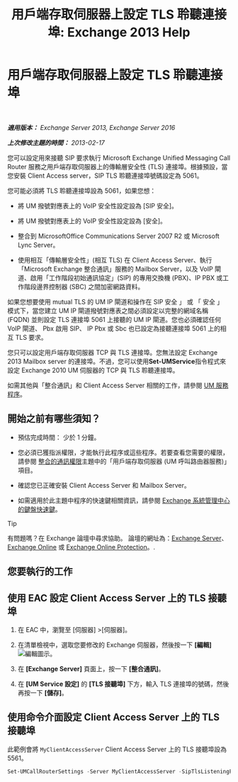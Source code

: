 ﻿---
title: '用戶端存取伺服器上設定 TLS 聆聽連接埠: Exchange 2013 Help'
TOCTitle: 用戶端存取伺服器上設定 TLS 聆聽連接埠
ms:assetid: f4401923-61fa-4dc5-95f8-c0d2f515b2ea
ms:mtpsurl: https://technet.microsoft.com/zh-tw/library/JJ673576(v=EXCHG.150)
ms:contentKeyID: 50554108
ms.date: 05/21/2018
mtps_version: v=EXCHG.150
ms.translationtype: MT
---

# 用戶端存取伺服器上設定 TLS 聆聽連接埠

 

_**適用版本：** Exchange Server 2013, Exchange Server 2016_

_**上次修改主題的時間：** 2013-02-17_

您可以設定用來接聽 SIP 要求執行 Microsoft Exchange Unified Messaging Call Router 服務之用戶端存取伺服器上的傳輸層安全性 (TLS) 連接埠。根據預設，當您安裝 Client Access server，SIP TLS 聆聽連接埠號碼設定為 5061。

您可能必須將 TLS 聆聽連接埠設為 5061，如果您想：

  - 將 UM 撥號對應表上的 VoIP 安全性設定設為 \[SIP 安全\]。

  - 將 UM 撥號對應表上的 VoIP 安全性設定設為 \[安全\]。

  - 整合到 MicrosoftOffice Communications Server 2007 R2 或 Microsoft Lync Server。

  - 使用相互「傳輸層安全性」(相互 TLS) 在 Client Access Server、執行「Microsoft Exchange 整合通訊」服務的 Mailbox Server，以及 VoIP 閘道、啟用「工作階段初始通訊協定」(SIP) 的專用交換機 (PBX)、IP PBX 或工作階段邊界控制器 (SBC) 之間加密網路資料。

如果您想要使用 mutual TLS 的 UM IP 閘道和操作在 SIP 安全 」 或 「 安全 」 模式下，當您建立 UM IP 閘道撥號對應表之間必須設定以完整的網域名稱 (FQDN) 並則設定 TLS 連接埠 5061 上接聽的 UM IP 閘道。您也必須確認任何 VoIP 閘道、 Pbx 啟用 SIP、 IP Pbx 或 Sbc 也已設定為接聽連接埠 5061 上的相互 TLS 要求。

您只可以設定用戶端存取伺服器 TCP 與 TLS 連接埠。您無法設定 Exchange 2013 Mailbox server 的連接埠。不過，您可以使用**Set-UMService**指令程式來設定 Exchange 2010 UM 伺服器的 TCP 與 TLS 聆聽連接埠。

如需其他與「整合通訊」和 Client Access Server 相關的工作，請參閱 [UM 服務程序](um-services-procedures-exchange-2013-help.md)。

## 開始之前有哪些須知？

  - 預估完成時間： 少於 1 分鐘。

  - 您必須已獲指派權限，才能執行此程序或這些程序。若要查看您需要的權限，請參閱 [整合的通訊權限](unified-messaging-permissions-exchange-2013-help.md)主題中的「用戶端存取伺服器 (UM 呼叫路由器服務)」項目。

  - 確認您已正確安裝 Client Access Server 和 Mailbox Server。

  - 如需適用於此主題中程序的快速鍵相關資訊，請參閱 [Exchange 系統管理中心的鍵盤快速鍵](keyboard-shortcuts-in-the-exchange-admin-center-exchange-online-protection-help.md)。


> [!TIP]  
> 有問題嗎？在 Exchange 論壇中尋求協助。 論壇的網址為：<a href="https://go.microsoft.com/fwlink/p/?linkid=60612">Exchange Server</a>、 <a href="https://go.microsoft.com/fwlink/p/?linkid=267542">Exchange Online</a> 或 <a href="https://go.microsoft.com/fwlink/p/?linkid=285351">Exchange Online Protection</a>。.




## 您要執行的工作

## 使用 EAC 設定 Client Access Server 上的 TLS 接聽埠

1.  在 EAC 中，瀏覽至 \[伺服器\] \>\[伺服器\]。

2.  在清單檢視中，選取您要修改的 Exchange 伺服器，然後按一下 **\[編輯\]**![編輯圖示](images/JJ218640.6f53ccb2-1f13-4c02-bea0-30690e6ea71d(EXCHG.150).gif "編輯圖示")。

3.  在 **\[Exchange Server\]** 頁面上，按一下 **\[整合通訊\]**。

4.  在 **\[UM Service 設定\]** 的 **\[TLS 接聽埠\]** 下方，輸入 TLS 連接埠的號碼，然後再按一下 **\[儲存\]**。

## 使用命令介面設定 Client Access Server 上的 TLS 接聽埠

此範例會將 `MyClientAccessServer` Client Access Server 上的 TLS 接聽埠設為 5561。

```powershell
Set-UMCallRouterSettings -Server MyClientAccessServer -SipTlsListeningPort 5561
```

